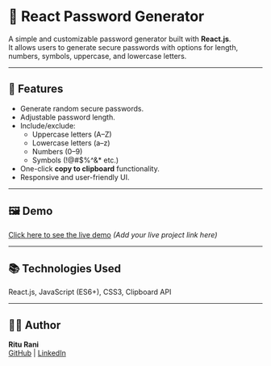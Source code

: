 # 🔐 React Password Generator

A simple and customizable password generator built with **React.js**.  
It allows users to generate secure passwords with options for length, numbers, symbols, uppercase, and lowercase letters.

---

## 🚀 Features

- Generate random secure passwords.
- Adjustable password length.
- Include/exclude:
  - Uppercase letters (A–Z)
  - Lowercase letters (a–z)
  - Numbers (0–9)
  - Symbols (!@#$%^&* etc.)
- One-click **copy to clipboard** functionality.
- Responsive and user-friendly UI.

---

## 🖼️ Demo

[Click here to see the live demo](https://ritujha19.github.io/password-generator/) *(Add your live project link here)*

---

## 📚 Technologies Used
React.js, JavaScript (ES6+), CSS3, Clipboard API

---

## 👩‍💻 Author
**Ritu Rani**  
[GitHub](https://github.com/ritujha19) | [LinkedIn](https://www.linkedin.com/in/ritu-rani-b18992322)


